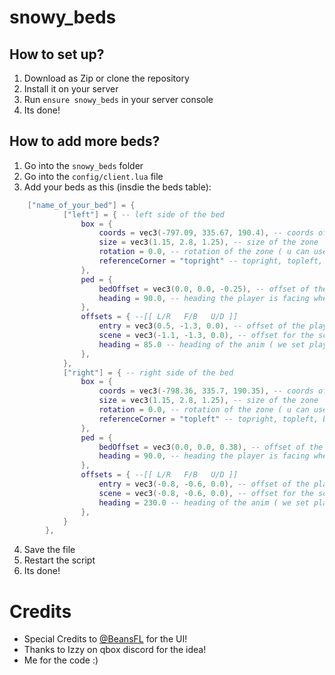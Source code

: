 # snowy_beds
 
## How to set up?

1. Download as Zip or clone the repository
2. Install it on your server
3. Run `ensure snowy_beds` in your server console
4. Its done!

## How to add more beds?
1. Go into the `snowy_beds` folder
2. Go into the `config/client.lua` file
3. Add your beds as this (insdie the beds table):
```lua
    ["name_of_your_bed"] = {
            ["left"] = { -- left side of the bed
                box = {
                    coords = vec3(-797.09, 335.67, 190.4), -- coords of the zone ( u can use /zone box to make one!)
                    size = vec3(1.15, 2.8, 1.25), -- size of the zone
                    rotation = 0.0, -- rotation of the zone ( u can use /zone box to make one!)
                    referenceCorner = "topright" -- topright, topleft, bottomright, bottomleft
                },
                ped = {
                    bedOffset = vec3(0.0, 0.0, -0.25), -- offset of the player when he is laying on the bed, we use -0.25 to go downwards
                    heading = 90.0, -- heading the player is facing when he is laying on the bed
                },
                offsets = { --[[ L/R   F/B   U/D ]]
                    entry = vec3(0.5, -1.3, 0.0), -- offset of the player when he is entering the bed (this is where movement goes before anim)
                    scene = vec3(-1.1, -1.3, 0.0), -- offset for the scene, this is sometimes different, other times same.
                    heading = 85.0 -- heading of the anim ( we set player to this aswell, so it just looks at the bed)
                },
            },
            ["right"] = { -- right side of the bed
                box = {
                    coords = vec3(-798.36, 335.7, 190.35), -- coords of the zone ( u can use /zone box to make one!)
                    size = vec3(1.15, 2.8, 1.25), -- size of the zone
                    rotation = 0.0, -- rotation of the zone ( u can use /zone box to make one!)
                    referenceCorner = "topleft" -- topright, topleft, bottomright, bottomleft
                },
                ped = {
                    bedOffset = vec3(0.0, 0.0, 0.38), -- offset of the player when he is laying on the bed, we use -0.25 to go downwards
                    heading = 90.0, -- heading the player is facing when he is laying on the bed
                },
                offsets = { --[[ L/R   F/B   U/D ]]
                    entry = vec3(-0.8, -0.6, 0.0), -- offset of the player when he is entering the bed (this is where movement goes before anim)
                    scene = vec3(-0.8, -0.6, 0.0), -- offset for the scene, this is sometimes different, other times same.
                    heading = 230.0 -- heading of the anim ( we set player to this aswell, so it just looks at the bed)
                },
            }
        },
```
4. Save the file
5. Restart the script
6. Its done!


# Credits
- Special Credits to [@BeansFL](https://github.com/BeansFL) for the UI!
- Thanks to Izzy on qbox discord for the idea!
- Me for the code :)
